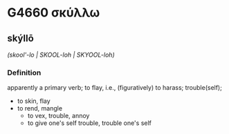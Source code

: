 # G4660 σκύλλω

## skýllō

_(skool'-lo | SKOOL-loh | SKYOOL-loh)_

### Definition

apparently a primary verb; to flay, i.e., (figuratively) to harass; trouble(self); 

- to skin, flay
- to rend, mangle
  - to vex, trouble, annoy
  - to give one's self trouble, trouble one's self
